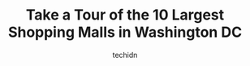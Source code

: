 ---
layout: ampstory
image: https://i0.wp.com/paketmu.com/wp-content/uploads/2023/06/georgetown-shops-0-in-washington-dc-1686372756.jpeg?resize=640,853
author: techidn
featured: false
description: Explore the diverse Shopping Mall scene in Washington DC, home to an incredible selection of 10 establishments catering to every taste. Whether youre in search of iconic favorites or undisc
title: Take a Tour of the 10 Largest Shopping Malls in Washington DC
cover:
   title: Take a Tour of the 10 Largest Shopping Malls in Washington DC
   subtitle: RICKPATE
   background: https://paketmu.com/wp-content/uploads/2023/06/georgetown-shops-0-in-washington-dc-1686372756.jpeg

pages: 
 - layout: thirds
   top: <h1>#1 LEnfant Plaza</h1>
   bottom: "<p>I visited the international Spy Museum. I went on a Sunday early in the morning, and parked on the street. This museum is perfect for family and friends even solo...there</p>"
   background: https://paketmu.com/wp-content/uploads/2023/06/georgetown-shops-1-in-washington-dc-1686372757.jpeg
   backgroundblur: true
 - layout: thirds
   top: <h1>#2 Gallery Place</h1>
   bottom: "<p>Nice options. Tesla dealer nearby. 2 or 3 good Chinese restaurants.  One sit-down Cuban restaurant may or may not be overpriced. Chinese Friendship archway sets the tone.</p>"
   background: https://paketmu.com/wp-content/uploads/2023/06/georgetown-shops-2-in-washington-dc-1686372758.jpeg
   cta:
      link: https://paketmu.com/take-a-tour-of-the-10-largest-shopping-malls-in-washington-dc/
      text: Take a Tour of the 10 Largest Shopping Malls in Washington DC
 - layout: thirds
   top: <h1>#3 CityCenterDC</h1>
   bottom: "<p>We went here primarily for the Christmas events and was great. The tree and lights were really good.  The ice maze was really neat to walk through.  Had a long line, but </p>"
   background: https://paketmu.com/wp-content/uploads/2023/06/georgetown-shops-3-in-washington-dc-1686372758.jpeg
   cta:
      link: https://paketmu.com/take-a-tour-of-the-10-largest-shopping-malls-in-washington-dc/
      text: Take a Tour of the 10 Largest Shopping Malls in Washington DC
 - layout: thirds
   top: <h1>#4 DC USA</h1>
   bottom: "<p>3100 14th St NW, Washington, DC 20010, United States</p>"
   background: https://images.unsplash.com/photo-1522441815192-d9f04eb0615c?ixlib=rb-4.0.3&ixid=MnwxMjA3fDB8MHxwaG90by1wYWdlfHx8fGVufDB8fHx8&auto=format&fit=crop&w=640&h=853&q=80
   cta:
      link: https://paketmu.com/take-a-tour-of-the-10-largest-shopping-malls-in-washington-dc/
      text: Take a Tour of the 10 Largest Shopping Malls in Washington DC
 - layout: thirds
   top: <h1>#5 Hechinger Mall</h1>
   bottom: "<p>1518 Benning Rd NE, Washington, DC 20002, United States</p>"
   background: https://images.unsplash.com/photo-1567095761054-7a02e69e5c43?ixlib=rb-4.0.3&ixid=MnwxMjA3fDB8MHxwaG90by1wYWdlfHx8fGVufDB8fHx8&auto=format&fit=crop&w=640&h=853&q=80
   cta:
      link: https://paketmu.com/take-a-tour-of-the-10-largest-shopping-malls-in-washington-dc/
      text: Take a Tour of the 10 Largest Shopping Malls in Washington DC
 - layout: thirds
   top: <h1>#6 Shops at Dakota Crossing</h1>
   bottom: "<p>2438 Market St NE, Washington, DC 20018, United States</p>"
   background: https://images.unsplash.com/photo-1574169208507-84376144848b?ixlib=rb-4.0.3&ixid=MnwxMjA3fDB8MHxwaG90by1wYWdlfHx8fGVufDB8fHx8&auto=format&fit=crop&w=640&h=853&q=80
   cta:
      link: https://paketmu.com/take-a-tour-of-the-10-largest-shopping-malls-in-washington-dc/
      text: Take a Tour of the 10 Largest Shopping Malls in Washington DC
 - layout: thirds
   top: <h1>#7 East River Park</h1>
   bottom: "<p>322 40th St NE, Washington, DC 20019, United States</p>"
   background: https://images.unsplash.com/photo-1531169509526-f8f1fdaa4a67?ixlib=rb-4.0.3&ixid=MnwxMjA3fDB8MHxwaG90by1wYWdlfHx8fGVufDB8fHx8&auto=format&fit=crop&w=640&h=853&q=80
   cta:
      link: https://paketmu.com/take-a-tour-of-the-10-largest-shopping-malls-in-washington-dc/
      text: Take a Tour of the 10 Largest Shopping Malls in Washington DC
 - layout: thirds
   middle: Continue reading...
   background: https://images.unsplash.com/photo-1564951434112-64d74cc2a2d7?ixlib=rb-4.0.3&ixid=MnwxMjA3fDB8MHxwaG90by1wYWdlfHx8fGVufDB8fHx8&auto=format&fit=crop&w=640&h=853&q=80
   cta:
      link: https://paketmu.com/take-a-tour-of-the-10-largest-shopping-malls-in-washington-dc/
      text: Take a Tour of the 10 Largest Shopping Malls in Washington DC
      
---